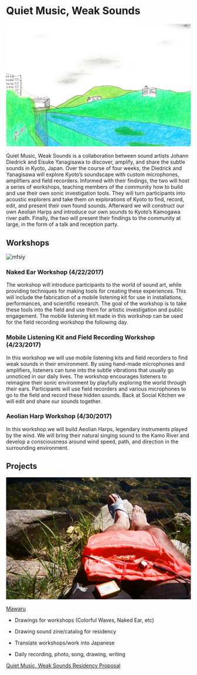 # Quiet Music, Weak Sounds

![qmws](qmws.jpg?raw=true "qmws")

Quiet Music, Weak Sounds is a collaboration between sound artists Johann Diedrick and Eisuke Yanagisawa to discover, amplify, and share the subtle sounds in Kyoto, Japan. Over the course of four weeks, the Diedrick and Yanagisawa will explore Kyoto’s soundscape with custom microphones, amplifiers and field recorders. Informed with their findings, the two will host a series of workshops, teaching members of the community how to build and use their own sonic investigation tools. They will turn participants into acoustic explorers and take them on explorations of Kyoto to find, record, edit, and present their own found sounds. Afterward we will construct our own Aeolian Harps and introduce our own sounds to Kyoto’s Kamogawa river path. Finally, the two will present their findings to the community at large, in the form of a talk and reception party.

## Workshops

![mfsiy](http://www.johanndiedrick.com/static/img/myfavoritesoundisyou1.jpg)

### Naked Ear Workshop (4/22/2017) 
The workshop will introduce participants to the world of sound art, while providing techniques for making tools for creating these experiences. This will include the fabrication of a mobile listening kit for use in installations, performances, and scientific research. The goal of the workshop is to take these tools into the field and use them for artistic investigation and public engagement. The mobile listening kit made in this workshop can be used for the field recording workshop the following day. 

### Mobile Listening Kit and Field Recording Workshop (4/23/2017)
In this workshop we will use mobile listening kits and field recorders to find weak sounds in their environment. By using hand-made microphones and amplifiers, listeners can tune into the subtle vibrations that usually go unnoticed in our daily lives. The workshop encourages listeners to reimagine their sonic environment by playfully exploring the world through their ears. Participants will use field recorders and various microphones to go to the field and record these hidden sounds. Back at Social Kitchen we will edit and share our sounds together.

### Aeolian Harp Workshop (4/30/2017)
In this workshop we will build Aeolian Harps, legendary instruments played by the wind. We will bring their natural singing sound to the Kamo River and develop a consciousness around wind speed, path, and direction in the surrounding environment.


## Projects

![iii](https://raw.githubusercontent.com/jdiedrick/iiitkaeswmhhvioow/master/site/diptychs/raeseries/rae3/rae_lakes_afternoon/rae_lakes_afternoon-1.jpg)

[Mawaru](https://github.com/jdiedrick/mawaru)

- Drawings for workshops (Colorful Waves, Naked Ear, etc)

- Drawing sound zine/catalog for residency

- Translate workshops/work into Japanese

- Daily recording, photo, song, drawing, writing

[Quiet Music, Weak Sounds Residency Proposal](https://docs.google.com/document/d/1286MGqH7eeQcaRNZjvp4SeOwq9juaScrVziQt5N3U64/edit?usp=sharing)
